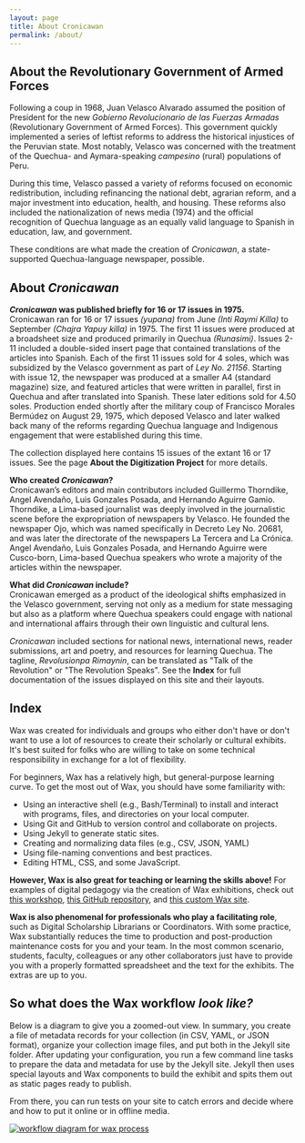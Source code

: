 ```yaml
---
layout: page
title: About Cronicawan
permalink: /about/
---
```

## About the Revolutionary Government of Armed Forces

Following a coup in 1968, Juan Velasco Alvarado assumed the position of President for the new _Gobierno Revolucionario de las Fuerzas Armadas_ (Revolutionary Government of Armed Forces). This government quickly implemented a series of leftist reforms to address the historical injustices of the Peruvian state. Most notably, Velasco was concerned with the treatment of the Quechua- and Aymara-speaking _campesino_ (rural) populations of Peru.

During this time, Velasco passed a variety of reforms focused on economic redistribution, including refinancing the national debt, agrarian reform, and a major investment into education, health, and housing. These reforms also included the nationalization of news media (1974) and the official recognition of Quechua language as an equally valid language to Spanish in education, law, and government.

These conditions are what made the creation of _Cronicawan_, a state-supported Quechua-language newspaper, possible. 

## About _Cronicawan_

**_Cronicawan_ was published briefly for 16 or 17 issues in 1975.**  
Cronicawan ran for 16 or 17 issues _(yupana)_ from June _(Inti Raymi Killa)_ to September _(Chajra Yapuy killa)_ in 1975. The first 11 issues were produced at a broadsheet size and produced primarily in Quechua _(Runasimi)_. Issues 2-11 included a double-sided insert page that contained translations of the articles into Spanish. Each of the first 11 issues sold for 4 soles, which was subsidized by the Velasco government as part of _Ley No. 21156_. Starting with issue 12, the newspaper was produced at a smaller A4 (standard magazine) size, and featured articles that were written in parallel, first in Quechua and after translated into Spanish. These later editions sold for 4.50 soles. Production ended shortly after the military coup of Francisco Morales Bermúdez on August 29, 1975, which deposed Velasco and later walked back many of the reforms regarding Quechua language and Indigenous engagement that were established during this time.

The collection displayed here contains 15 issues of the extant 16 or 17 issues. See the page **About the Digitization Project** for more details.

**Who created _Cronicawan_?**  
Cronicawan’s editors and main contributors included Guillermo Thorndike, Angel Avendaño, Luis Gonzales Posada, and Hernando Aguirre Gamio. Thorndike, a Lima-based journalist was deeply involved in the journalistic scene before the expropriation of newspapers by Velasco. He founded the newspaper Ojo, which was named specifically in Decreto Ley No. 20681, and was later the directorate of the newspapers La Tercera and La Crónica. Angel Avendaño, Luis Gonzales Posada, and Hernando Aguirre were Cusco-born, Lima-based Quechua speakers who wrote a majority of the articles within the newspaper. 

**What did _Cronicawan_ include?**  
Cronicawan emerged as a product of the ideological shifts emphasized in the Velasco government, serving not only as a medium for state messaging but also as a platform where Quechua speakers could engage with national and international affairs through their own linguistic and cultural lens. 

_Cronicawan_ included sections for national news, international news, reader submissions, art and poetry, and resources for learning Quechua. The tagline, _Revolusionpa Rimaynin_, can be translated as "Talk of the Revolution" or "The Revolution Speaks". See the **Index** for full documentation of the issues displayed on this site and their layouts.

## Index

Wax was created for individuals and groups who either don't have or don't want to use a lot of resources to create their scholarly or cultural exhibits. It's best suited for folks who are willing to take on some technical responsibility in exchange for a lot of flexibility.

For beginners, Wax has a relatively high, but general-purpose learning curve. To get the most out of Wax, you should have some familiarity with:

- Using an interactive shell (e.g., Bash/Terminal) to install and interact with programs, files, and directories on your local computer.
- Using Git and GitHub to version control and collaborate on projects.
- Using Jekyll to generate static sites.
- Creating and normalizing data files (e.g., CSV, JSON, YAML)
- Using file-naming conventions and best practices.
- Editing HTML, CSS, and some JavaScript.

**However, Wax is also great for teaching or learning the skills above!** For examples of digital pedagogy via the creation of Wax exhibitions, check out [this workshop](https://studentcouncil.college.columbia.edu/events/introduction-minimal-computing-humanities-building-exhibit-primary-sources-using-wax), [this GitHub repository](https://github.com/stylerevolution/stylerevolution.github.io), and [this custom Wax site](https://stylerevolution.github.io/).

**Wax is also phenomenal for professionals who play a facilitating role**, such as Digital Scholarship Librarians or Coordinators. With some practice, Wax substantially reduces the time to production and post-production maintenance costs for you and your team. In the most common scenario, students, faculty, colleagues or any other collaborators just have to provide you with a properly formatted spreadsheet and the text for the exhibits. The extras are up to you.


## So what does the Wax workflow *look like?*

Below is a diagram to give you a zoomed-out view. In summary, you create a file of metadata records for your collection (in CSV, YAML, or JSON format), organize your collection image files, and put both in the Jekyll site folder. After updating your configuration, you run a few command line tasks to prepare the data and metadata for use by the Jekyll site. Jekyll then uses special layouts and Wax components to build the exhibit and spits them out as static pages ready to publish.

From there, you can run tests on your site to catch errors and decide where and how to put it online or in offline media.

<a href="{{ '/img/wax_workflow.jpg' | absolute_url }}">
  <img src="{{ '/img/wax_workflow.jpg' | absolute_url }}" alt="workflow diagram for wax process"/>
</a>
